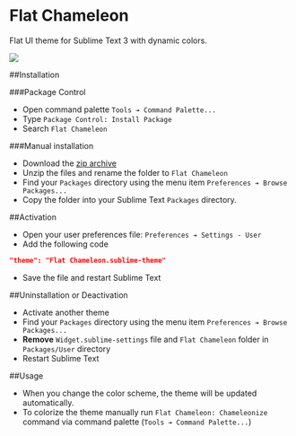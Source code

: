 # Flat Chameleon  

Flat UI theme for Sublime Text 3 with dynamic colors.

![](https://github.com/r3a1ay/helper/blob/master/img/flat_chameleon/theme.png?raw=true)  

##Installation  

###Package Control

- Open command palette `Tools ➔ Command Palette...`
- Type `Package Control: Install Package`
- Search `Flat Chameleon`

###Manual installation

- Download the [zip archive](https://github.com/r3a1ay/flat-chameleon-sublime-theme/archive/master.zip)
- Unzip the files and rename the folder to `Flat Chameleon`  
- Find your `Packages` directory using the menu item `Preferences ➔ Browse Packages...`
- Copy the folder into your Sublime Text `Packages` directory.

##Activation

- Open your user preferences file: `Preferences ➔ Settings - User`
- Add the following code
```json
"theme": "Flat Chameleon.sublime-theme"
```
- Save the file and restart Sublime Text

##Uninstallation or Deactivation

- Activate another theme
- Find your `Packages` directory using the menu item `Preferences ➔ Browse Packages...`
- **Remove** `Widget.sublime-settings` file and `Flat Chameleon` folder in `Packages/User` directory
- Restart Sublime Text

##Usage

- When you change the color scheme, the theme will be updated automatically.
- To colorize the theme manually run `Flat Chameleon: Chameleonize` command via command palette (`Tools ➔ Command Palette...`)


